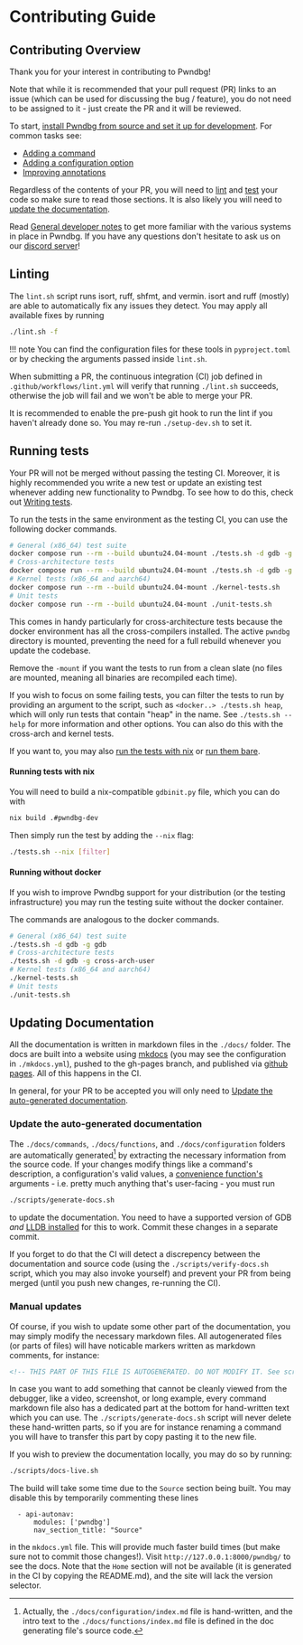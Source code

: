 # Contributing Guide

## Contributing Overview
Thank you for your interest in contributing to Pwndbg!

Note that while it is recommended that your pull request (PR) links to an issue (which can be used for discussing the bug / feature), you do not need to be assigned to it - just create the PR and it will be reviewed.

To start, [install Pwndbg from source and set it up for development](setup-pwndbg-dev.md).
For common tasks see:

+ [Adding a command](adding-a-command.md)
+ [Adding a configuration option](adding-a-parameter.md)
+ [Improving annotations](improving-annotations.md)

Regardless of the contents of your PR, you will need to [lint](#linting) and [test](#running-tests) your code so make sure to read those sections. It is also likely you will need to [update the documentation](#updating-documentation).

Read [General developer notes](dev-notes.md) to get more familiar with the various systems in place in Pwndbg. If you have any questions don't hesitate to ask us on our [discord server](https://discord.gg/x47DssnGwm)!
## Linting
The `lint.sh` script runs isort, ruff, shfmt, and vermin. isort and ruff (mostly) are able to automatically fix any issues they detect. You may apply all available fixes by running
```{.bash .copy}
./lint.sh -f
```
!!! note
    You can find the configuration files for these tools in `pyproject.toml` or by checking the arguments passed inside `lint.sh`.

When submitting a PR, the continuous integration (CI) job defined in `.github/workflows/lint.yml` will verify that running `./lint.sh` succeeds, otherwise the job will fail and we won't be able to merge your PR.

It is recommended to enable the pre-push git hook to run the lint if you haven't already done so. You may re-run `./setup-dev.sh` to set it.
## Running tests
Your PR will not be merged without passing the testing CI. Moreover, it is highly recommended you write a new test or update an existing test whenever adding new functionality to Pwndbg. To see how to do this, check out [Writing tests](writing-tests.md).

To run the tests in the same environment as the testing CI, you can use the following docker commands.
```{.bash .copy}
# General (x86_64) test suite
docker compose run --rm --build ubuntu24.04-mount ./tests.sh -d gdb -g gdb
# Cross-architecture tests
docker compose run --rm --build ubuntu24.04-mount ./tests.sh -d gdb -g cross-arch-user
# Kernel tests (x86_64 and aarch64)
docker compose run --rm --build ubuntu24.04-mount ./kernel-tests.sh
# Unit tests
docker compose run --rm --build ubuntu24.04-mount ./unit-tests.sh
```
This comes in handy particularly for cross-architecture tests because the docker environment has all the cross-compilers installed. The active `pwndbg` directory is mounted, preventing the need for a full rebuild whenever you update the codebase.

Remove the `-mount` if you want the tests to run from a clean slate (no files are mounted, meaning all binaries are recompiled each time).

If you wish to focus on some failing tests, you can filter the tests to run by providing an argument to the script, such as `<docker..> ./tests.sh heap`, which will only run tests that contain "heap" in the name. See `./tests.sh --help` for more information and other options. You can also do this with the cross-arch and kernel tests.

If you want to, you may also [run the tests with nix](#running-tests-with-nix) or [run them bare](#running-without-docker).

#### Running tests with nix
You will need to build a nix-compatible `gdbinit.py` file, which you can do with
```{.bash .copy}
nix build .#pwndbg-dev
```
Then simply run the test by adding the `--nix` flag:
```{.bash .copy}
./tests.sh --nix [filter]
```
#### Running without docker
If you wish to improve Pwndbg support for your distribution (or the testing infrastructure) you may run the testing suite without the docker container.

The commands are analogous to the docker commands.
```{.bash .copy}
# General (x86_64) test suite
./tests.sh -d gdb -g gdb
# Cross-architecture tests
./tests.sh -d gdb -g cross-arch-user
# Kernel tests (x86_64 and aarch64)
./kernel-tests.sh
# Unit tests
./unit-tests.sh
```

## Updating Documentation
All the documentation is written in markdown files in the `./docs/` folder. The docs are built into a website using [mkdocs](https://www.mkdocs.org/) (you may see the configuration in `./mkdocs.yml`), pushed to the gh-pages branch, and published via [github pages](https://pages.github.com/). All of this happens in the CI.

In general, for your PR to be accepted you will only need to [Update the auto-generated documentation](#update-the-auto-generated-documentation).

### Update the auto-generated documentation
The `./docs/commands`, `./docs/functions`, and `./docs/configuration` folders are automatically generated[^1] by extracting the necessary information from the source code. If your changes modify things like a command's description, a configuration's valid values, a [convenience function's](../functions/index.md) arguments - i.e. pretty much anything that's user-facing - you must run
```{.bash .copy}
./scripts/generate-docs.sh
```
to update the documentation. You need to have a supported version of GDB *and* [LLDB installed](setup-pwndbg-dev.md#running-with-lldb) for this to work. Commit these changes in a separate commit.

If you forget to do that the CI will detect a discrepency between the documentation and source code (using the `./scripts/verify-docs.sh` script, which you may also invoke yourself) and prevent your PR from being merged (until you push new changes, re-running the CI).

### Manual updates
Of course, if you wish to update some other part of the documentation, you may simply modify the necessary markdown files. All autogenerated files (or parts of files) will have noticable markers written as markdown comments, for instance:
```md
<!-- THIS PART OF THIS FILE IS AUTOGENERATED. DO NOT MODIFY IT. See scripts/generate-docs.sh -->
```
In case you want to add something that cannot be cleanly viewed from the debugger, like a video, screenshot, or long example, every command markdown file also has a dedicated part at the bottom for hand-written text which you can use. The `./scripts/generate-docs.sh` script will never delete these hand-written parts, so if you are for instance renaming a command you will have to transfer this part by copy pasting it to the new file.

If you wish to preview the documentation locally, you may do so by running:
```{.bash .copy}
./scripts/docs-live.sh
```
The build will take some time due to the `Source` section being built. You may disable this by temporarily commenting these lines
```
  - api-autonav:
      modules: ['pwndbg']
      nav_section_title: "Source"
```
in the `mkdocs.yml` file. This will provide much faster build times (but make sure not to commit those changes!). Visit `http://127.0.0.1:8000/pwndbg/` to see the docs. Note that the `Home` section will not be available (it is generated in the CI by copying the README.md), and the site will lack the version selector.

[^1]: Actually, the `./docs/configuration/index.md` file is hand-written, and the intro text to the `./docs/functions/index.md` file is defined in the doc generating file's source code.
